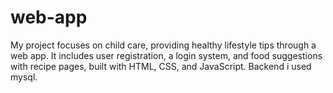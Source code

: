 # web-app
My project focuses on child care, providing healthy lifestyle tips through a web app. It includes user registration, a login system, and food suggestions with recipe pages, built with HTML, CSS, and JavaScript. Backend i used mysql.
